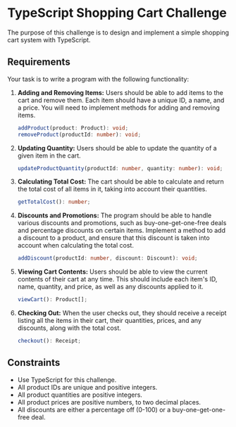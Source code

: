# TypeScript Shopping Cart Challenge

The purpose of this challenge is to design and implement a simple shopping cart system with TypeScript.

## Requirements

Your task is to write a program with the following functionality:

1. **Adding and Removing Items:** Users should be able to add items to the cart and remove them. Each item should have a unique ID, a name, and a price. You will need to implement methods for adding and removing items.

    ```typescript
    addProduct(product: Product): void;
    removeProduct(productId: number): void;
    ```

2. **Updating Quantity:** Users should be able to update the quantity of a given item in the cart.

    ```typescript
    updateProductQuantity(productId: number, quantity: number): void;
    ```

3. **Calculating Total Cost:** The cart should be able to calculate and return the total cost of all items in it, taking into account their quantities.

    ```typescript
    getTotalCost(): number;
    ```

4. **Discounts and Promotions:** The program should be able to handle various discounts and promotions, such as buy-one-get-one-free deals and percentage discounts on certain items. Implement a method to add a discount to a product, and ensure that this discount is taken into account when calculating the total cost.

    ```typescript
    addDiscount(productId: number, discount: Discount): void;
    ```

5. **Viewing Cart Contents:** Users should be able to view the current contents of their cart at any time. This should include each item's ID, name, quantity, and price, as well as any discounts applied to it.

    ```typescript
    viewCart(): Product[];
    ```

6. **Checking Out:** When the user checks out, they should receive a receipt listing all the items in their cart, their quantities, prices, and any discounts, along with the total cost.

    ```typescript
    checkout(): Receipt;
    ```

## Constraints

- Use TypeScript for this challenge.
- All product IDs are unique and positive integers.
- All product quantities are positive integers.
- All product prices are positive numbers, to two decimal places.
- All discounts are either a percentage off (0-100) or a buy-one-get-one-free deal.
